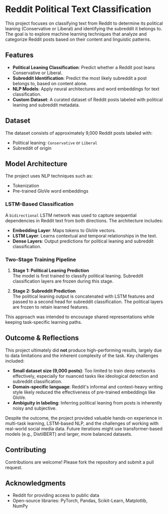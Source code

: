 # Reddit Political Text Classification

This project focuses on classifying text from Reddit to determine its political leaning (Conservative or Liberal) and identifying the subreddit it belongs to. The goal is to explore machine learning techniques that analyze and categorize Reddit posts based on their content and linguistic patterns.

## Features

- **Political Leaning Classification**: Predict whether a Reddit post leans Conservative or Liberal.
- **Subreddit Identification**: Predict the most likely subreddit a post belongs to, based on content alone.
- **NLP Models**: Apply neural architectures and word embeddings for text classification.
- **Custom Dataset**: A curated dataset of Reddit posts labeled with political leaning and subreddit metadata.

## Dataset

The dataset consists of approximately 9,000 Reddit posts labeled with:
- Political leaning: `Conservative` or `Liberal`
- Subreddit of origin

## Model Architecture

The project uses NLP techniques such as:
- Tokenization
- Pre-trained GloVe word embeddings

### LSTM-Based Classification

A `bidirectional` LSTM network was used to capture sequential dependencies in Reddit text from both directions. The architecture includes:
- **Embedding Layer**: Maps tokens to GloVe vectors.
- **LSTM Layer**: Learns contextual and temporal relationships in the text.
- **Dense Layers**: Output predictions for political leaning and subreddit classification.

### Two-Stage Training Pipeline

1. **Stage 1: Political Leaning Prediction**  
   The model is first trained to classify political leaning. Subreddit classification layers are frozen during this stage.

2. **Stage 2: Subreddit Prediction**  
   The political leaning output is concatenated with LSTM features and passed to a second head for subreddit classification. The political layers are frozen to retain learned features.

This approach was intended to encourage shared representations while keeping task-specific learning paths.

## Outcome & Reflections

This project ultimately did **not** produce high-performing results, largely due to data limitations and the inherent complexity of the task. Key challenges included:

- **Small dataset size (9,000 posts)**: Too limited to train deep networks effectively, especially for nuanced tasks like ideological detection and subreddit classification.
- **Domain-specific language**: Reddit's informal and context-heavy writing style likely reduced the effectiveness of pre-trained embeddings like GloVe.
- **Ambiguity in labeling**: Inferring political leaning from posts is inherently noisy and subjective.

Despite the outcome, the project provided valuable hands-on experience in multi-task learning, LSTM-based NLP, and the challenges of working with real-world social media data. Future iterations might use transformer-based models (e.g., DistilBERT) and larger, more balanced datasets.

## Contributing

Contributions are welcome! Please fork the repository and submit a pull request.

## Acknowledgments

- Reddit for providing access to public data
- Open-source libraries: PyTorch, Pandas, Scikit-Learn, Matplotlib, NumPy
